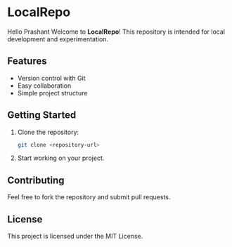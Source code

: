 # LocalRepo
Hello Prashant
Welcome to **LocalRepo**! This repository is intended for local development and experimentation.

## Features

- Version control with Git
- Easy collaboration
- Simple project structure

## Getting Started

1. Clone the repository:
    ```bash
    git clone <repository-url>
    ```
2. Start working on your project.

## Contributing

Feel free to fork the repository and submit pull requests.

## License

This project is licensed under the MIT License.
